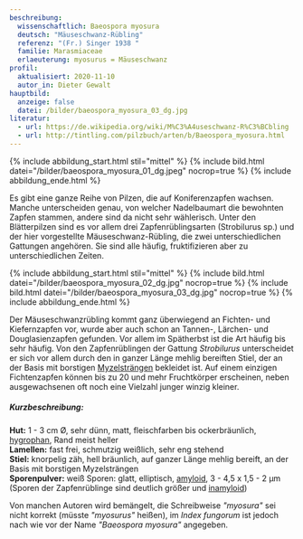 ```yaml
---
beschreibung:
  wissenschaftlich: Baeospora myosura
  deutsch: "Mäuseschwanz-Rübling"
  referenz: "(Fr.) Singer 1938 "
  familie: Marasmiaceae
  erlaeuterung: myosurus = Mäuseschwanz
profil:
  aktualisiert: 2020-11-10
  autor_in: Dieter Gewalt
hauptbild:
  anzeige: false
  datei: /bilder/baeospora_myosura_03_dg.jpg
literatur:
  - url: https://de.wikipedia.org/wiki/M%C3%A4useschwanz-R%C3%BCbling
  - url: http://tintling.com/pilzbuch/arten/b/Baeospora_myosura.html
---
```

{% include abbildung_start.html stil="mittel" %}
{% include bild.html datei="/bilder/baeospora_myosura_01_dg.jpeg" nocrop=true %}
{% include abbildung_ende.html %}

Es gibt eine ganze Reihe von Pilzen, die auf Koniferenzapfen wachsen. Manche unterscheiden genau, von welcher Nadelbaumart die bewohnten Zapfen stammen, andere sind da nicht sehr wählerisch. Unter den Blätterpilzen sind es vor allem drei Zapfenrüblingsarten (Strobilurus sp.) und der hier vorgestellte Mäuseschwanz-Rübling, die zwei unterschiedlichen Gattungen angehören. Sie sind alle häufig, fruktifizieren aber zu unterschiedlichen Zeiten.

{% include abbildung_start.html stil="mittel" %}
{% include bild.html datei="/bilder/baeospora_myosura_02_dg.jpg" nocrop=true %}
{% include bild.html datei="/bilder/baeospora_myosura_03_dg.jpg" nocrop=true %}
{% include abbildung_ende.html %}

Der Mäuseschwanzrübling kommt ganz überwiegend an Fichten- und Kiefernzapfen vor, wurde aber auch schon an Tannen-, Lärchen- und Douglasienzapfen gefunden. Vor allem im Spätherbst ist die Art häufig bis sehr häufig. Von den Zapfenrüblingen der Gattung *Strobilurus* unterscheidet er sich vor allem durch den in ganzer Länge mehlig bereiften Stiel, der an der Basis mit borstigen [Myzelsträngen](Myzel "Glossar") bekleidet ist. Auf einem einzigen Fichtenzapfen können bis zu 20 und mehr Fruchtkörper erscheinen, neben ausgewachsenen oft noch eine Vielzahl junger winzig kleiner. 

##### Kurzbeschreibung:

**Hut:**  1 - 3 cm Ø, sehr dünn, matt, fleischfarben bis ockerbräunlich, [hygrophan](hygrophan "Glossar"), Rand meist heller\
**Lamellen:**  fast frei, schmutzig weißlich, sehr eng stehend\
**Stiel:**  knorpelig zäh, hell bräunlich, auf ganzer Länge mehlig bereift, an der Basis mit borstigen Myzelsträngen\
**Sporenpulver:** weiß  Sporen: glatt, elliptisch, [amyloid](amyloid "Glossar"), 3 - 4,5 x 1,5 - 2 µm (Sporen der Zapfenrüblinge sind deutlich größer und [inamyloid](inamyloid "Glossar"))

Von manchen Autoren wird bemängelt, die Schreibweise *"myosura"* sei nicht korrekt (müsste *"myosurus"* heißen), im *Index fungorum* ist jedoch nach wie vor der Name *"Baeospora myosura"* angegeben.
